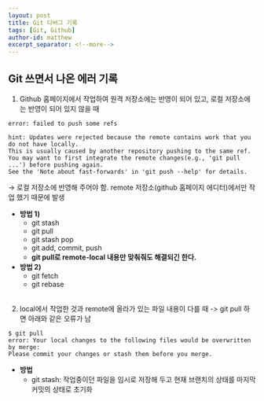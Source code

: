 ```yaml
---
layout: post
title: Git 디버그 기록
tags: [Git, Github]
author-id: matthew
excerpt_separator: <!--more-->
---
```


## Git 쓰면서 나온 에러 기록
<!--more-->

1. Github 홈페이지에서 작업하여 원격 저장소에는 반영이 되어 있고, 로컬 저장소에는 반영이 되어 있지 않을 때

```
error: failed to push some refs

hint: Updates were rejected because the remote contains work that you do not have locally.
This is usually caused by another repository pushing to the same ref.
You may want to first integrate the remote changes(e.g., 'git pull ...') before pushing again.
See the 'Note about fast-forwards' in 'git push --help' for details.
```

→ 로컬 저장소에 반영해 주어야 함. remote 저장소(github 홈페이지 에디터)에서만 작업 했기 때문에 발생
- **방법 1)**
  - git stash
  - git pull
  - git stash pop
  - git add, commit, push
  - **git pull로 remote-local 내용만 맞춰줘도 해결되긴 한다.**
- **방법 2)**
  - git fetch
  - git rebase
  <br>

2. local에서 작업한 것과 remote에 올라가 있는 파일 내용이 다를 때 -> git pull 하면 아래와 같은 오류가 남

```
$ git pull
error: Your local changes to the following files would be overwritten by merge:
Please commit your changes or stash them before you merge.
```

- **방법**
  - git stash: 작업중이던 파일을 임시로 저장해 두고 현재 브랜치의 상태를 마지막 커밋의 상태로 초기화
